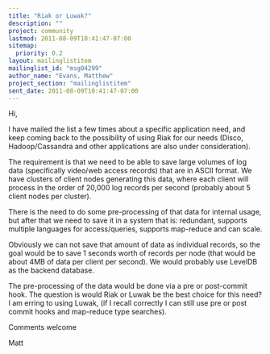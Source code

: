 ```yaml
---
title: "Riak or Luwak?"
description: ""
project: community
lastmod: 2011-08-09T10:41:47-07:00
sitemap:
  priority: 0.2
layout: mailinglistitem
mailinglist_id: "msg04299"
author_name: "Evans, Matthew"
project_section: "mailinglistitem"
sent_date: 2011-08-09T10:41:47-07:00
---
```



Hi,

I have mailed the list a few times about a specific application need, and keep 
coming back to the possibility of using Riak for our needs (Disco, 
Hadoop/Cassandra and other applications are also under consideration).

The requirement is that we need to be able to save large volumes of log data 
(specifically video/web access records) that are in ASCII format. We have 
clusters of client nodes generating this data, where each client will process 
in the order of 20,000 log records per second (probably about 5 client nodes 
per cluster).

There is the need to do some pre-processing of that data for internal usage, 
but after that we need to save it in a system that is: redundant, supports 
multiple languages for access/queries, supports map-reduce and can scale.

Obviously we can not save that amount of data as individual records, so the 
goal would be to save 1 seconds worth of records per node (that would be about 
4MB of data per client per second). We would probably use LevelDB as the 
backend database.

The pre-processing of the data would be done via a pre or post-commit hook. The 
question is would Riak or Luwak be the best choice for this need? I am erring 
to using Luwak, (if I recall correctly I can still use pre or post commit hooks 
and map-reduce type searches).

Comments welcome

Matt
